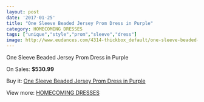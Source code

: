 ```yaml
---
layout: post
date: '2017-01-25'
title: "One Sleeve Beaded Jersey Prom Dress in Purple"
category: HOMECOMING DRESSES
tags: ["unique","style","prom","sleeve","dress"]
image: http://www.eudances.com/4314-thickbox_default/one-sleeve-beaded-jersey-prom-dress-in-purple.jpg
---
```

One Sleeve Beaded Jersey Prom Dress in Purple

On Sales: **$530.99**
<a href="https://www.eudances.com/en/homecoming-dresses/1433-one-sleeve-beaded-jersey-prom-dress-in-purple.html"><amp-img layout="responsive" width="600" height="600" src="//www.eudances.com/4314-thickbox_default/one-sleeve-beaded-jersey-prom-dress-in-purple.jpg" alt="One Sleeve Beaded Jersey Prom Dress in Purple 0" /></a>
<a href="https://www.eudances.com/en/homecoming-dresses/1433-one-sleeve-beaded-jersey-prom-dress-in-purple.html"><amp-img layout="responsive" width="600" height="600" src="//www.eudances.com/4315-thickbox_default/one-sleeve-beaded-jersey-prom-dress-in-purple.jpg" alt="One Sleeve Beaded Jersey Prom Dress in Purple 1" /></a>

Buy it: [One Sleeve Beaded Jersey Prom Dress in Purple](https://www.eudances.com/en/homecoming-dresses/1433-one-sleeve-beaded-jersey-prom-dress-in-purple.html "One Sleeve Beaded Jersey Prom Dress in Purple")

View more: [HOMECOMING DRESSES](https://www.eudances.com/en/15-homecoming-dresses "HOMECOMING DRESSES")